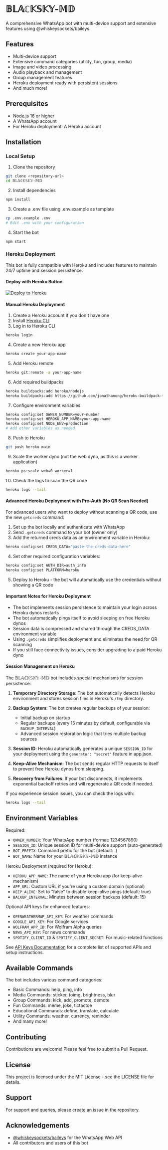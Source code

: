 # 𝔹𝕃𝔸ℂ𝕂𝕊𝕂𝕐-𝕄𝔻

A comprehensive WhatsApp bot with multi-device support and extensive features using @whiskeysockets/baileys.

## Features

- Multi-device support
- Extensive command categories (utility, fun, group, media)
- Image and video processing
- Audio playback and management
- Group management features
- Heroku deployment ready with persistent sessions
- And much more!

## Prerequisites

- Node.js 16 or higher
- A WhatsApp account
- For Heroku deployment: A Heroku account

## Installation

### Local Setup

1. Clone the repository
```bash
git clone <repository-url>
cd 𝔹𝕃𝔸ℂ𝕂𝕊𝕂𝕐-𝕄𝔻
```

2. Install dependencies
```bash
npm install
```

3. Create a .env file using .env.example as template
```bash
cp .env.example .env
# Edit .env with your configuration
```

4. Start the bot
```bash
npm start
```

### Heroku Deployment

This bot is fully compatible with Heroku and includes features to maintain 24/7 uptime and session persistence.

#### Deploy with Heroku Button

[![Deploy to Heroku](https://www.herokucdn.com/deploy/button.svg)](https://heroku.com/deploy)

#### Manual Heroku Deployment

1. Create a Heroku account if you don't have one
2. Install [Heroku CLI](https://devcenter.heroku.com/articles/heroku-cli)
3. Log in to Heroku CLI
```bash
heroku login
```

4. Create a new Heroku app
```bash
heroku create your-app-name
```

5. Add Heroku remote
```bash
heroku git:remote -a your-app-name
```

6. Add required buildpacks
```bash
heroku buildpacks:add heroku/nodejs
heroku buildpacks:add https://github.com/jonathanong/heroku-buildpack-ffmpeg-latest.git
```

7. Configure environment variables
```bash
heroku config:set OWNER_NUMBER=your-number
heroku config:set HEROKU_APP_NAME=your-app-name
heroku config:set NODE_ENV=production
# Add other variables as needed
```

8. Push to Heroku
```bash
git push heroku main
```

9. Scale the worker dyno (not the web dyno, as this is a worker application)
```bash
heroku ps:scale web=0 worker=1
```

10. Check the logs to scan the QR code
```bash
heroku logs --tail
```

#### Advanced Heroku Deployment with Pre-Auth (No QR Scan Needed)

For advanced users who want to deploy without scanning a QR code, use the new `getcreds` command:

1. Set up the bot locally and authenticate with WhatsApp
2. Send `.getcreds` command to your bot (owner only)
3. Add the returned creds data as an environment variable in Heroku:
```bash
heroku config:set CREDS_DATA="paste-the-creds-data-here"
```
4. Set other required configuration variables:
```bash
heroku config:set AUTH_DIR=auth_info
heroku config:set PLATFORM=heroku
```
5. Deploy to Heroku - the bot will automatically use the credentials without showing a QR code

#### Important Notes for Heroku Deployment

- The bot implements session persistence to maintain your login across Heroku dynos restarts
- The bot automatically pings itself to avoid sleeping on free Heroku dynos
- Session data is compressed and shared through the CREDS_DATA environment variable
- Using `.getcreds` simplifies deployment and eliminates the need for QR scanning
- If you still face connectivity issues, consider upgrading to a paid Heroku dyno

#### Session Management on Heroku

The 𝔹𝕃𝔸ℂ𝕂𝕊𝕂𝕐-𝕄𝔻 bot includes special mechanisms for session persistence:

1. **Temporary Directory Storage**: The bot automatically detects Heroku environment and stores session files in Heroku's `/tmp` directory.

2. **Backup System**: The bot creates regular backups of your session:
   - Initial backup on startup
   - Regular backups (every 15 minutes by default, configurable via `BACKUP_INTERVAL`)
   - Advanced session restoration logic that tries multiple backup sources

3. **Session ID**: Heroku automatically generates a unique `SESSION_ID` for your deployment using the `generator: "secret"` feature in app.json.

4. **Keep-Alive Mechanism**: The bot sends regular HTTP requests to itself to prevent free Heroku dynos from sleeping.

5. **Recovery from Failures**: If your bot disconnects, it implements exponential backoff retries and will regenerate a QR code if needed.

If you experience session issues, you can check the logs with:
```bash
heroku logs --tail
```

## Environment Variables

Required:
- `OWNER_NUMBER`: Your WhatsApp number (format: 1234567890)
- `SESSION_ID`: Unique session ID for multi-device support (auto-generated)
- `BOT_PREFIX`: Command prefix for the bot (default: .)
- `BOT_NAME`: Name for your 𝔹𝕃𝔸ℂ𝕂𝕊𝕂𝕐-𝕄𝔻 instance

Heroku Deployment (required for Heroku):
- `HEROKU_APP_NAME`: The name of your Heroku app (for keep-alive mechanism)
- `APP_URL`: Custom URL if you're using a custom domain (optional)
- `KEEP_ALIVE`: Set to "false" to disable keep-alive pings (default: true)
- `BACKUP_INTERVAL`: Minutes between session backups (default: 15)

Optional API keys for enhanced features:
- `OPENWEATHERMAP_API_KEY`: For weather commands
- `GOOGLE_API_KEY`: For Google services
- `WOLFRAM_APP_ID`: For Wolfram Alpha queries
- `NEWS_API_KEY`: For news commands
- `SPOTIFY_CLIENT_ID` & `SPOTIFY_CLIENT_SECRET`: For music-related functions

See [API Keys Documentation](docs/API_KEYS.md) for a complete list of supported APIs and setup instructions.

## Available Commands

The bot includes various command categories:

- Basic Commands: help, ping, info
- Media Commands: sticker, toimg, brightness, blur
- Group Commands: kick, add, promote, demote
- Fun Commands: meme, joke, tictactoe
- Educational Commands: define, translate, calculate
- Utility Commands: weather, currency, reminder
- And many more!


## Contributing

Contributions are welcome! Please feel free to submit a Pull Request.

## License

This project is licensed under the MIT License - see the LICENSE file for details.

## Support

For support and queries, please create an issue in the repository.

## Acknowledgements

- [@whiskeysockets/baileys](https://github.com/WhiskeySockets/Baileys) for the WhatsApp Web API
- All contributors and users of this bot